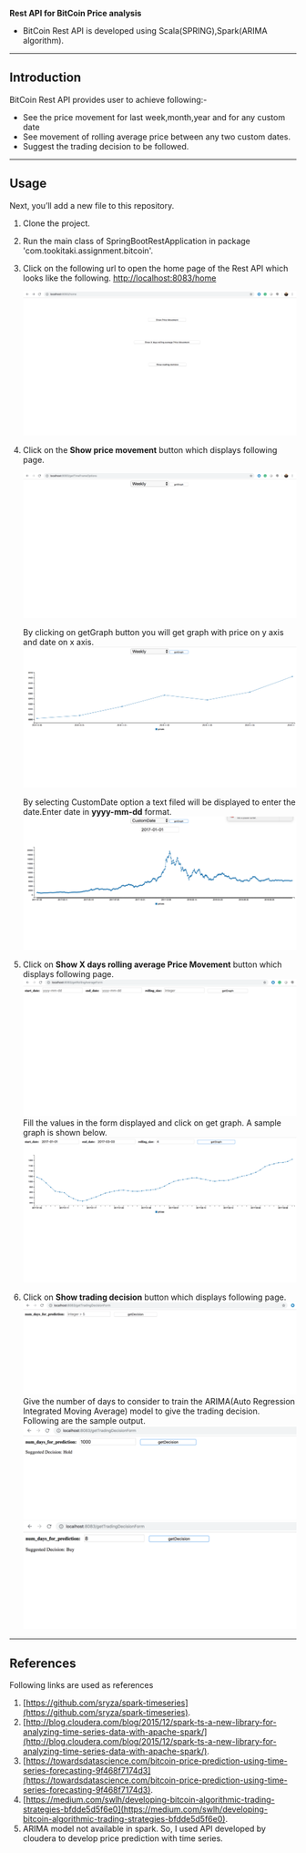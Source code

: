 **Rest API for BitCoin Price analysis** 

* BitCoin Rest API is developed using Scala(SPRING),Spark(ARIMA algorithm).
---

## Introduction

 BitCoin Rest API provides user to achieve following:-
 * See the price movement for last week,month,year and for any custom date
 * See movement of rolling average price between any two custom dates.
 * Suggest the trading decision to be followed.

---

## Usage

Next, you’ll add a new file to this repository.

1. Clone the project.
2. Run the main class of SpringBootRestApplication in package 'com.tookitaki.assignment.bitcoin'.
3. Click on the following url to open the home page of the Rest API which looks like the following.
   [http://localhost:8083/home](http://localhost:8083/home)
   
   ![picture](src/main/resources/images/home.png)
   
4. Click on the **Show price movement** button which displays following page.

    ![picture](src/main/resources/images/price_options.png)
    
    By clicking on getGraph button you will get graph with price on y axis and date on x axis.
    ![picture](src/main/resources/images/week_graph.png)
    
    By selecting CustomDate option a text filed will be displayed to enter the date.Enter date in **yyyy-mm-dd** format.
    ![picture](src/main/resources/images/custom_graph.png)

5. Click on **Show X days rolling average Price Movement** button which displays following page.
     ![picture](src/main/resources/images/rolling_avg.png)
   Fill the values in the form displayed and click on get graph. A sample graph is shown below.
     ![picture](src/main/resources/images/rolling_avg_graph.png)

6. Click on **Show trading decision** button which displays following page.
      ![picture](src/main/resources/images/trading_decision_form.png)
   Give the number of days to consider to train the ARIMA(Auto Regression Integrated Moving Average) model to give the trading decision.
   Following are the sample output.
      ![picture](src/main/resources/images/hold.png)
      ![picture](src/main/resources/images/buy.png)
      
---

## References

Following links are used as references

1. [https://github.com/sryza/spark-timeseries](https://github.com/sryza/spark-timeseries).
2. [http://blog.cloudera.com/blog/2015/12/spark-ts-a-new-library-for-analyzing-time-series-data-with-apache-spark/](http://blog.cloudera.com/blog/2015/12/spark-ts-a-new-library-for-analyzing-time-series-data-with-apache-spark/).
3. [https://towardsdatascience.com/bitcoin-price-prediction-using-time-series-forecasting-9f468f7174d3](https://towardsdatascience.com/bitcoin-price-prediction-using-time-series-forecasting-9f468f7174d3).
4. [https://medium.com/swlh/developing-bitcoin-algorithmic-trading-strategies-bfdde5d5f6e0](https://medium.com/swlh/developing-bitcoin-algorithmic-trading-strategies-bfdde5d5f6e0).
5. ARIMA model not available in spark. So, I used API developed by cloudera to develop price prediction with time series.

